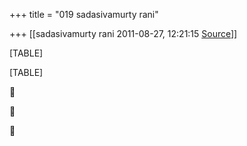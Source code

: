 +++
title = "019 sadasivamurty rani"

+++
[[sadasivamurty rani	2011-08-27, 12:21:15 [Source](https://groups.google.com/g/bvparishat/c/GhO53YwlKKA)]]



[TABLE]

[TABLE]







